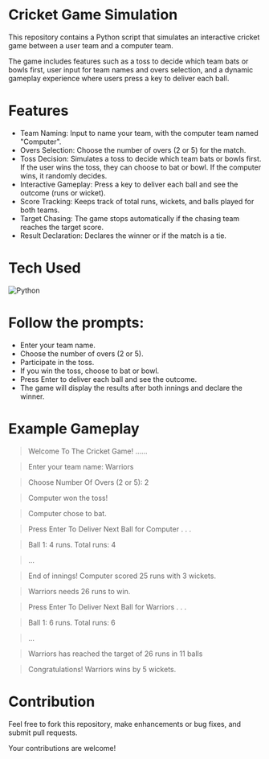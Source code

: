 # Cricket Game Simulation

This repository contains a Python script that simulates an interactive cricket game between a user team and a computer team.

The game includes features such as a toss to decide which team bats or bowls first, user input for team names and overs selection, and a dynamic gameplay experience where users press a key to deliver each ball.

# Features

- Team Naming: Input to name your team, with the computer team named "Computer".
- Overs Selection: Choose the number of overs (2 or 5) for the match.
- Toss Decision: Simulates a toss to decide which team bats or bowls first. If the user wins the toss, they can choose to bat or bowl. If the computer wins, it randomly decides.
- Interactive Gameplay: Press a key to deliver each ball and see the outcome (runs or wicket).
- Score Tracking: Keeps track of total runs, wickets, and balls played for both teams.
- Target Chasing: The game stops automatically if the chasing team reaches the target score.
- Result Declaration: Declares the winner or if the match is a tie.

# Tech Used 

![Python](https://img.shields.io/badge/python-%233776AB.svg?style=for-the-badge&logo=python&logoColor=white) 

# Follow the prompts:

- Enter your team name.
- Choose the number of overs (2 or 5).
- Participate in the toss.
- If you win the toss, choose to bat or bowl.
- Press Enter to deliver each ball and see the outcome.
- The game will display the results after both innings and declare the winner.


# Example Gameplay 

> Welcome To The Cricket Game! ......

> Enter your team name: Warriors

> Choose Number Of Overs (2 or 5): 2

> Computer won the toss!

> Computer chose to bat.

> Press Enter To Deliver Next Ball for Computer . . .

> Ball 1: 4 runs. Total runs: 4

> ...

> End of innings! Computer scored 25 runs with 3 wickets.

> Warriors needs 26 runs to win.

> Press Enter To Deliver Next Ball for Warriors . . .

> Ball 1: 6 runs. Total runs: 6

> ...

> Warriors has reached the target of 26 runs in 11 balls

> Congratulations! Warriors wins by 5 wickets.


# Contribution

Feel free to fork this repository, make enhancements or bug fixes, and submit pull requests. 

Your contributions are welcome!
